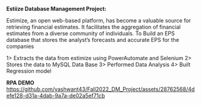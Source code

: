 **Estiize Database Management Project:**

Estimize, an open web-based platform, has become a valuable source for retrieving financial estimates. 
It facilitates the aggregation of financial estimates from a diverse community of individuals.
To Build an EPS database that stores the analyst’s forecasts and accurate EPS for the companies


1> Extracts the data from estimize using PowerAutomate and Selenium
2> Stores the data to MySQL Data Base
3> Performed Data Analysis 
4> Built Regression model


**RPA DEMO**
https://github.com/yashwant43/Fall2022_DM_Project/assets/28762568/4defe128-d31a-4dab-9a7a-de02a5ef71cb

